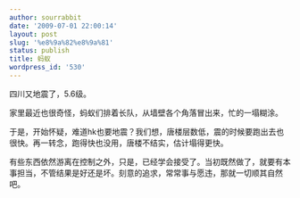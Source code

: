 ```yaml
---
author: sourrabbit
date: '2009-07-01 22:00:14'
layout: post
slug: '%e8%9a%82%e8%9a%81'
status: publish
title: 蚂蚁
wordpress_id: '530'
---
```


四川又地震了，5.6级。

家里最近也很奇怪，蚂蚁们排着长队，从墙壁各个角落冒出来，忙的一塌糊涂。

于是，开始怀疑，难道hk也要地震？我们想，唐楼层数低，震的时候要跑出去也很快。再一转念，跑得快也没用，唐楼不结实，估计塌得更快。

有些东西依然游离在控制之外，只是，已经学会接受了。当初既然做了，就要有本事担当，不管结果是好还是坏。刻意的追求，常常事与愿违，那就一切顺其自然吧。

